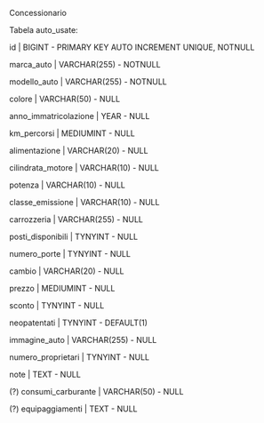 Concessionario

Tabela auto_usate:

id | BIGINT - PRIMARY KEY AUTO INCREMENT UNIQUE, NOTNULL

marca_auto | VARCHAR(255) - NOTNULL

modello_auto | VARCHAR(255) - NOTNULL

colore | VARCHAR(50) - NULL

anno_immatricolazione | YEAR - NULL

km_percorsi | MEDIUMINT - NULL

alimentazione | VARCHAR(20) - NULL

cilindrata_motore | VARCHAR(10) - NULL

potenza | VARCHAR(10) - NULL

classe_emissione | VARCHAR(10) - NULL

carrozzeria | VARCHAR(255) - NULL

posti_disponibili | TYNYINT - NULL

numero_porte | TYNYINT - NULL

cambio | VARCHAR(20) - NULL

prezzo | MEDIUMINT - NULL

sconto | TYNYINT - NULL

neopatentati | TYNYINT - DEFAULT(1)

immagine_auto | VARCHAR(255) - NULL

numero_proprietari | TYNYINT - NULL

note | TEXT - NULL

(?) consumi_carburante | VARCHAR(50) - NULL

(?) equipaggiamenti | TEXT - NULL
 